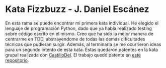 # Kata Fizzbuzz - J. Daniel Escánez

En esta rama se puede encontrar mi primera kata individual. He elegido el lenguaje de programación Python, dado que ya había realizado testing sobre código escrito en el mismo. Creo que ha sido la mejor manera de centrarme en TDD, abstrayendome de todas las demás dificultades técnicas que pudieran surgir. Además, al terminarla se me ocurrieron ideas para un segundo intento de esta kata. Estas quedaron patentes en la kata grupal realizada con [CastilloDel](https://github.com/CastilloDel). El trabajo quedó patente en [este repositorio](https://github.com/CastilloDel/FizzBuzz/tree/main/python).
